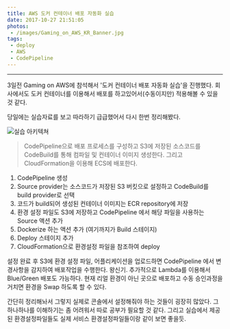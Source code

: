 ```yaml
---
title: AWS 도커 컨테이너 배포 자동화 실습
date: 2017-10-27 21:51:05
photos:
 - /images/Gaming_on_AWS_KR_Banner.jpg
tags:
 - deploy
 - AWS
 - CodePipeline
---
```

------------------
3일전 Gaming on AWS에 참석해서 '도커 컨테이너 배포 자동화 실습'을 진행했다. 회사에서도 도커 컨테이너를 이용해서 배포를 하고있어서(수동이지만) 적용해볼 수 있을것 같다.

당일에는 실습자료를 보고 따라하기 급급했어서 다시 한번 정리해봤다.

![실습 아키텍쳐](/images/architecture.png)

>CodePipeline으로 배포 프로세스를 구성하고 S3에 저장된 소스코드를 CodeBuild를 통해 컴파일 및 컨테이너 이미지 생성한다. 그리고 CloudFormation을 이용해 ECS에 배포한다.


1. CodePipeline 생성
2. Source provider는 소스코드가 저장된 S3 버킷으로 설정하고 CodeBuild를 build provider로 선택
3. 코드가 build되어 생성된 컨테이너 이미지는 ECR repository에 저장
4. 환경 설정 파일도 S3에 저장하고 CodePipeline 에서 해당 파일을 사용하는 Source 액션 추가
5. Dockerize 하는 액션 추가 (여기까지가 Build 스테이지)
6. Deploy 스테이지 추가
7. CloudFormation으로 환경설정 파일을 참조하여 deploy


설정 완료 후 S3에 환경 설정 파일, 어플리케이션을 업로드하면 CodePipeline 에서 변경사항을 감지하여 배포작업을 수행한다. 왕신기. 추가적으로 Lambda를 이용해서 Blue/Green 배포도 가능하다. 현재 리얼 환경이 아닌 곳으로 배포하고 수동 승인과정을 거치면 환경을 Swap 하도록 할 수 있다.


간단히 정리해놔서 그렇지 실제로 콘솔에서 설정해줘야 하는 것들이 굉장히 많았다. 그 하나하나를 이해하기는 좀 어려워서 따로 공부가 필요할 것 같다. 그리고 실습에서 제공된 환경설정파일들도 실제 서비스 환경설정파일들이랑 같이 보면 좋을듯.
